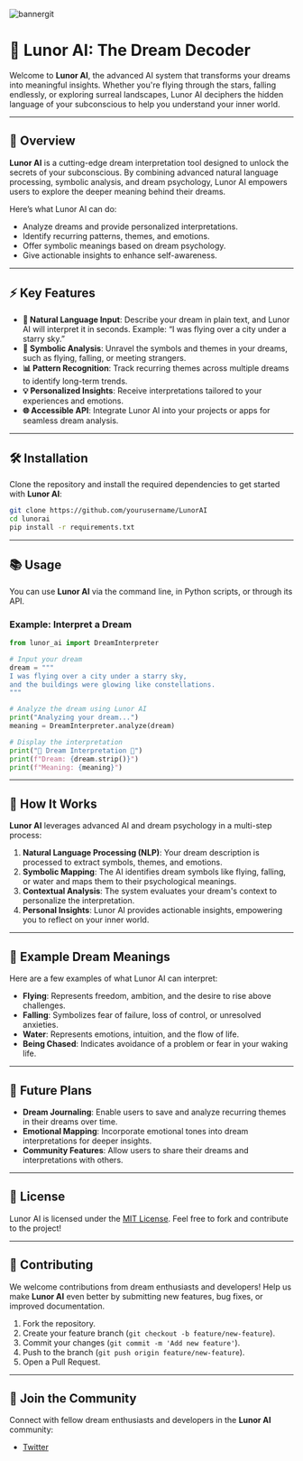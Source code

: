 ![bannergit](https://github.com/user-attachments/assets/5a8be579-87ae-4577-a78b-a03f120d449d)

# 🌙 Lunor AI: The Dream Decoder  

Welcome to **Lunor AI**, the advanced AI system that transforms your dreams into meaningful insights. Whether you're flying through the stars, falling endlessly, or exploring surreal landscapes, Lunor AI deciphers the hidden language of your subconscious to help you understand your inner world.

---

## 🚀 Overview  

**Lunor AI** is a cutting-edge dream interpretation tool designed to unlock the secrets of your subconscious. By combining advanced natural language processing, symbolic analysis, and dream psychology, Lunor AI empowers users to explore the deeper meaning behind their dreams.  

Here’s what Lunor AI can do:  

- Analyze dreams and provide personalized interpretations.  
- Identify recurring patterns, themes, and emotions.  
- Offer symbolic meanings based on dream psychology.  
- Give actionable insights to enhance self-awareness.  

---

## ⚡ Key Features  

- **📝 Natural Language Input**: Describe your dream in plain text, and Lunor AI will interpret it in seconds. Example: “I was flying over a city under a starry sky.”  
- **🌌 Symbolic Analysis**: Unravel the symbols and themes in your dreams, such as flying, falling, or meeting strangers.  
- **📊 Pattern Recognition**: Track recurring themes across multiple dreams to identify long-term trends.  
- **💡 Personalized Insights**: Receive interpretations tailored to your experiences and emotions.  
- **🌐 Accessible API**: Integrate Lunor AI into your projects or apps for seamless dream analysis.  

---

## 🛠️ Installation  

Clone the repository and install the required dependencies to get started with **Lunor AI**:  

```bash
git clone https://github.com/yourusername/LunorAI
cd lunorai
pip install -r requirements.txt
```  

---

## 📚 Usage  

You can use **Lunor AI** via the command line, in Python scripts, or through its API.  

### Example: Interpret a Dream  

```python
from lunor_ai import DreamInterpreter

# Input your dream
dream = """
I was flying over a city under a starry sky,
and the buildings were glowing like constellations.
"""

# Analyze the dream using Lunor AI
print("Analyzing your dream...")
meaning = DreamInterpreter.analyze(dream)

# Display the interpretation
print("🌙 Dream Interpretation 🌙")
print(f"Dream: {dream.strip()}")
print(f"Meaning: {meaning}")
```  

---

## 📖 How It Works  

**Lunor AI** leverages advanced AI and dream psychology in a multi-step process:  

1. **Natural Language Processing (NLP)**: Your dream description is processed to extract symbols, themes, and emotions.  
2. **Symbolic Mapping**: The AI identifies dream symbols like flying, falling, or water and maps them to their psychological meanings.  
3. **Contextual Analysis**: The system evaluates your dream's context to personalize the interpretation.  
4. **Personal Insights**: Lunor AI provides actionable insights, empowering you to reflect on your inner world.  

---

## 🌟 Example Dream Meanings  

Here are a few examples of what Lunor AI can interpret:  

- **Flying**: Represents freedom, ambition, and the desire to rise above challenges.  
- **Falling**: Symbolizes fear of failure, loss of control, or unresolved anxieties.  
- **Water**: Represents emotions, intuition, and the flow of life.  
- **Being Chased**: Indicates avoidance of a problem or fear in your waking life.  

---

## 🔮 Future Plans  

- **Dream Journaling**: Enable users to save and analyze recurring themes in their dreams over time.  
- **Emotional Mapping**: Incorporate emotional tones into dream interpretations for deeper insights.  
- **Community Features**: Allow users to share their dreams and interpretations with others.  

---

## 📝 License  

Lunor AI is licensed under the [MIT License](LICENSE). Feel free to fork and contribute to the project!  

---

## 🌌 Contributing  

We welcome contributions from dream enthusiasts and developers! Help us make **Lunor AI** even better by submitting new features, bug fixes, or improved documentation.  

1. Fork the repository.  
2. Create your feature branch (`git checkout -b feature/new-feature`).  
3. Commit your changes (`git commit -m 'Add new feature'`).  
4. Push to the branch (`git push origin feature/new-feature`).  
5. Open a Pull Request.  

---

## 🌙 Join the Community  

Connect with fellow dream enthusiasts and developers in the **Lunor AI** community:  

- [Twitter](https://x.com/ailunor)
